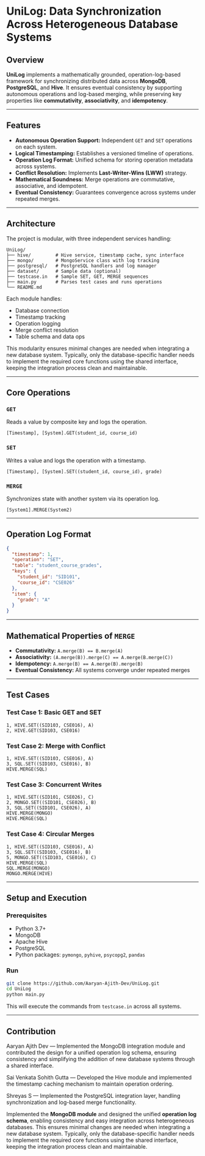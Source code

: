 # UniLog: Data Synchronization Across Heterogeneous Database Systems

## Overview

**UniLog** implements a mathematically grounded, operation-log-based framework for synchronizing distributed data across **MongoDB**, **PostgreSQL**, and **Hive**. It ensures eventual consistency by supporting autonomous operations and log-based merging, while preserving key properties like **commutativity**, **associativity**, and **idempotency**.

---

## Features

* **Autonomous Operation Support:** Independent `GET` and `SET` operations on each system.
* **Logical Timestamping:** Establishes a versioned timeline of operations.
* **Operation Log Format:** Unified schema for storing operation metadata across systems.
* **Conflict Resolution:** Implements **Last-Writer-Wins (LWW)** strategy.
* **Mathematical Soundness:** Merge operations are commutative, associative, and idempotent.
* **Eventual Consistency:** Guarantees convergence across systems under repeated merges.

---

## Architecture

The project is modular, with three independent services handling:

```
UniLog/
├── hive/         # Hive service, timestamp cache, sync interface
├── mongo/        # MongoService class with log tracking
├── postgresql/   # PostgreSQL handlers and log manager
├── dataset/      # Sample data (optional)
├── testcase.in   # Sample SET, GET, MERGE sequences
├── main.py       # Parses test cases and runs operations
└── README.md
```

Each module handles:

* Database connection
* Timestamp tracking
* Operation logging
* Merge conflict resolution
* Table schema and data ops

This modularity ensures minimal changes are needed when integrating a new database system. Typically, only the database-specific handler needs to implement the required core functions using the shared interface, keeping the integration process clean and maintainable.

---

## Core Operations

### `GET`

Reads a value by composite key and logs the operation.

```text
[Timestamp], [System].GET(student_id, course_id)
```

### `SET`

Writes a value and logs the operation with a timestamp.

```text
[Timestamp], [System].SET((student_id, course_id), grade)
```

### `MERGE`

Synchronizes state with another system via its operation log.

```text
[System1].MERGE(System2)
```

---

## Operation Log Format

```json
{
  "timestamp": 1,
  "operation": "SET",
  "table": "student_course_grades",
  "keys": {
    "student_id": "SID101",
    "course_id": "CSE026"
  },
  "item": {
    "grade": "A"
  }
}
```

---

## Mathematical Properties of `MERGE`

* **Commutativity:** `A.merge(B) == B.merge(A)`
* **Associativity:** `(A.merge(B)).merge(C) == A.merge(B.merge(C))`
* **Idempotency:** `A.merge(B) == A.merge(B).merge(B)`
* **Eventual Consistency:** All systems converge under repeated merges

---

## Test Cases

### Test Case 1: Basic GET and SET

```text
1, HIVE.SET((SID103, CSE016), A)
2, HIVE.GET(SID103, CSE016)
```

### Test Case 2: Merge with Conflict

```text
1, HIVE.SET((SID103, CSE016), A)
3, SQL.SET((SID103, CSE016), B)
HIVE.MERGE(SQL)
```

### Test Case 3: Concurrent Writes

```text
1, HIVE.SET((SID101, CSE026), C)
2, MONGO.SET((SID101, CSE026), B)
3, SQL.SET((SID101, CSE026), A)
HIVE.MERGE(MONGO)
HIVE.MERGE(SQL)
```

### Test Case 4: Circular Merges

```text
1, HIVE.SET((SID103, CSE016), A)
3, SQL.SET((SID103, CSE016), B)
5, MONGO.SET((SID103, CSE016), C)
HIVE.MERGE(SQL)
SQL.MERGE(MONGO)
MONGO.MERGE(HIVE)
```

---

## Setup and Execution

### Prerequisites

* Python 3.7+
* MongoDB
* Apache Hive
* PostgreSQL
* Python packages: `pymongo`, `pyhive`, `psycopg2`, `pandas`

### Run

```bash
git clone https://github.com/Aaryan-Ajith-Dev/UniLog.git
cd UniLog
python main.py
```

This will execute the commands from `testcase.in` across all systems.

---

## Contribution
Aaryan Ajith Dev — Implemented the MongoDB integration module and contributed the design for a unified operation log schema, ensuring consistency and simplifying the addition of new database systems through a shared interface.

Sai Venkata Sohith Gutta — Developed the Hive module and implemented the timestamp caching mechanism to maintain operation ordering.

Shreyas S — Implemented the PostgreSQL integration layer, handling synchronization and log-based merge functionality.



Implemented the **MongoDB module** and designed the unified **operation log schema**, enabling consistency and easy integration across heterogeneous databases. This ensures minimal changes are needed when integrating a new database system. Typically, only the database-specific handler needs to implement the required core functions using the shared interface, keeping the integration process clean and maintainable.

